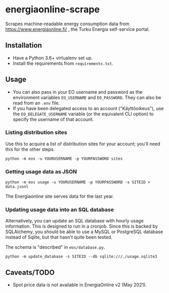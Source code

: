 # energiaonline-scrape

Scrapes machine-readable energy consumption data from
https://www.energiaonline.fi/ , the Turku Energia self-service portal.

## Installation

* Have a Python 3.6+ virtualenv set up.
* Install the requirements from `requirements.txt`.

## Usage

* You can also pass in your EO username and password as the environment variables `EO_USERNAME` and `EO_PASSWORD`.
  They can also be read from an `.env` file.
* If you have been delegated access to an account ("Käyttöoikeus"), use the `EO_DELEGATE_USERNAME` variable
  (or the equivalent CLI option) to specify the username of that account.

### Listing distribution sites

Use this to acquire a list of distribution sites for your account; you'll need this for the other steps.

```
python -m eos -u YOURUSERNAME -p YOURPASSWORD sites
```

### Getting usage data as JSON

```
python -m eos usage -u YOURUSERNAME -p YOURPASSWORD -s SITEID > data.jsonl
```

The Energiaonline site serves data for the last year.

### Updating usage data into an SQL database

Alternatively, you can update an SQL database with hourly usage information.
This is designed to run in a cronjob. Since this is backed by SQLAlchemy, you should be able
to use a MySQL or PostgreSQL database instead of Sqlite, but that hasn't quite been tested.

The schema is "described" in `eos/database.py`.

```
python -m update_database -s SITEID --db sqlite:///./usage.sqlite3
```

## Caveats/TODO

* Spot price data is not available in EnergiaOnline v2 (May 2021).
